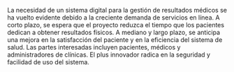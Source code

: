 La necesidad de un sistema digital para la gestión de resultados médicos se ha vuelto evidente debido a la creciente demanda de servicios en línea. A corto plazo, se espera que el proyecto reduzca el tiempo que los pacientes dedican a obtener resultados físicos. A mediano y largo plazo, se anticipa una mejora en la satisfacción del paciente y en la eficiencia del sistema de salud. Las partes interesadas incluyen pacientes, médicos y administradores de clínicas. El plus innovador radica en la seguridad y facilidad de uso del sistema.
